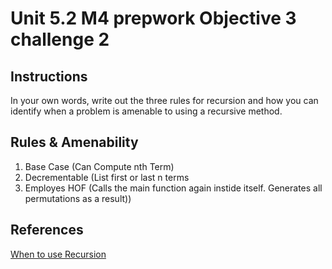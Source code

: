 # Unit 5.2 M4 prepwork Objective 3 challenge 2

## Instructions 
In your own words, write out the three rules for recursion and how you can identify when a problem is amenable to using a recursive method.

## Rules & Amenability
1. Base Case (Can Compute nth Term)
2. Decrementable (List first or last n terms
3. Employes HOF (Calls the main function again instide itself. Generates all permutations as a result))

## References 
[When to use Recursion](https://betterprogramming.pub/when-to-loop-when-to-recurse-b786ad8977de)